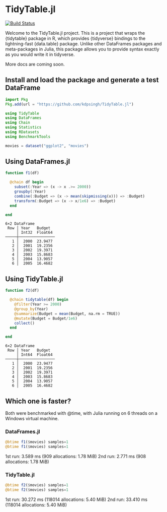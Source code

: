 # TidyTable.jl

[![Build Status](https://github.com/kdpsingh/TidyTable.jl/actions/workflows/CI.yml/badge.svg?branch=main)](https://github.com/kdpsingh/TidyTable.jl/actions/workflows/CI.yml?query=branch%3Amain)

Welcome to the TidyTable.jl project. This is a project that wraps the {tidytable} package in R, which provides {tidyverse} bindings to the lightning-fast {data.table} package. Unlike other DataFrames packages and meta-packages in Julia, this package allows you to provide syntax exactly as you would write it in tidyverse.

More docs are coming soon.

## Install and load the package and generate a test DataFrame

```julia
import Pkg
Pkg.add(url = "https://github.com/kdpsingh/TidyTable.jl")

using TidyTable
using DataFrames
using Chain
using Statistics
using RDatasets
using BenchmarkTools

movies = dataset("ggplot2", "movies")
```
## Using DataFrames.jl

```julia
function f1(df)

  @chain df begin
    subset(:Year => (x -> x .>= 2000))
    groupby(:Year)
    combine(:Budget => (x -> mean(skipmissing(x))) => :Budget)
    transform(:Budget => (x -> x/1e6) => :Budget)
  end

end
```

```
6×2 DataFrame
 Row │ Year   Budget  
     │ Int32  Float64 
─────┼────────────────
   1 │  2000  23.9477
   2 │  2001  19.2356
   3 │  2002  19.3971
   4 │  2003  15.8683
   5 │  2004  13.9057
   6 │  2005  16.4682
```

## Using TidyTable.jl

```julia
function f2(df)

  @chain tidytable(df) begin
    @filter(Year >= 2000)
    @group_by(Year)
    @summarize(Budget = mean(Budget, na.rm = TRUE))
    @mutate(Budget = Budget/1e6)
    collect()
  end

end
```

```
6×2 DataFrame
 Row │ Year   Budget  
     │ Int64  Float64 
─────┼────────────────
   1 │  2000  23.9477
   2 │  2001  19.2356
   3 │  2002  19.3971
   4 │  2003  15.8683
   5 │  2004  13.9057
   6 │  2005  16.4682
```

## Which one is faster?

Both were benchmarked with @time, with Julia running on 6 threads on a Windows virtual machine.

### DataFrames.jl

```julia
@btime f1($movies) samples=1
@btime f1($movies) samples=1
```

1st run: 3.589 ms (909 allocations: 1.78 MiB)
2nd run: 2.771 ms (908 allocations: 1.78 MiB)

### TidyTable.jl

```julia
@btime f2($movies) samples=1
@btime f2($movies) samples=1
```

1st run: 30.272 ms (118014 allocations: 5.40 MiB)
2nd run: 33.410 ms (118014 allocations: 5.40 MiB)